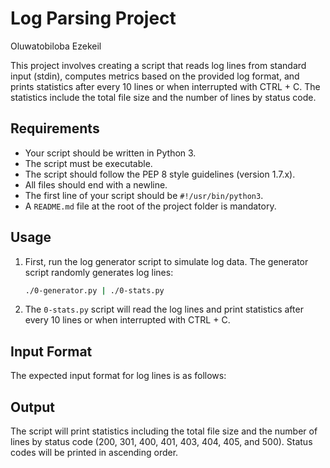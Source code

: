 # Log Parsing Project
Oluwatobiloba Ezekeil

This project involves creating a script that reads log lines from standard input (stdin), computes metrics based on the provided log format, and prints statistics after every 10 lines or when interrupted with CTRL + C. The statistics include the total file size and the number of lines by status code.

## Requirements

- Your script should be written in Python 3.
- The script must be executable.
- The script should follow the PEP 8 style guidelines (version 1.7.x).
- All files should end with a newline.
- The first line of your script should be `#!/usr/bin/python3`.
- A `README.md` file at the root of the project folder is mandatory.

## Usage

1. First, run the log generator script to simulate log data. The generator script randomly generates log lines:

    ```bash
    ./0-generator.py | ./0-stats.py
    ```

2. The `0-stats.py` script will read the log lines and print statistics after every 10 lines or when interrupted with CTRL + C.

## Input Format

The expected input format for log lines is as follows:

## Output

The script will print statistics including the total file size and the number of lines by status code (200, 301, 400, 401, 403, 404, 405, and 500). Status codes will be printed in ascending order.
